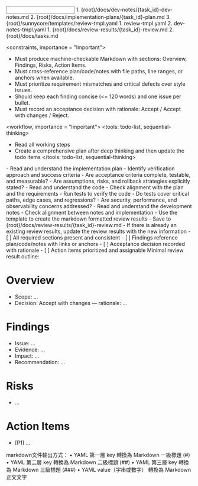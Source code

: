<input>
  <context>
  1. {root}/docs/dev-notes/{task_id}-dev-notes.md
  2. {root}/docs/implementation-plans/{task_id}-plan.md
  3. {root}/sunnycore/templates/review-tmpl.yaml
  </context>
  <templates>
  1. review-tmpl.yaml
  2. dev-notes-tmpl.yaml
  </templates>
</input>

<output>
1. {root}/docs/review-results/{task_id}-review.md
2. {root}/docs/tasks.md
</output>

<constraints, importance = "Important">
- Must produce machine-checkable Markdown with sections: Overview, Findings, Risks, Action Items.
- Must cross-reference plan/code/notes with file paths, line ranges, or anchors when available.
- Must prioritize requirement mismatches and critical defects over style issues.
- Should keep each finding concise (<= 120 words) and one issue per bullet.
- Must record an acceptance decision with rationale: Accept / Accept with changes / Reject.
</constraints>

<workflow, importance = "Important">
  <stage id="0: plan-todos">
  <tools: todo-list, sequential-thinking>
  - Read all working steps
  - Create a comprehensive plan after deep thinking and then update the todo items
  </tools: todo-list, sequential-thinking>
  </stage>

  <stage id="1: review-plan">
  <tools: sequential-thinking>
  - Read and understand the implementation plan
  - Identify verification approach and success criteria
  </tools: sequential-thinking>

  <questions>
  - Are acceptance criteria complete, testable, and measurable?
  - Are assumptions, risks, and rollback strategies explicitly stated?
  </questions>
  </stage>

  <stage id="2: review-code">
  <tools: sequential-thinking>
  - Read and understand the code
  - Check alignment with the plan and the requirements
  - Run tests to verify the code
  </tools: sequential-thinking>
  
  <questions>
  - Do tests cover critical paths, edge cases, and regressions?
  - Are security, performance, and observability concerns addressed?
  </questions>
  </stage>

  <stage id="3: review-dev-notes">
  <tools: sequential-thinking>
  - Read and understand the development notes
  - Check alignment between notes and implementation
  </tools: sequential-thinking>
  </stage>

  <stage id="4: produce-results">
  - Use the template to create the markdown formatted review results
  - Save to {root}/docs/review-results/{task_id}-review.md
  - If there is already an existing review results, update the review results with the new information
  <checks>
  - [ ] All required sections present and consistent
  - [ ] Findings reference plan/code/notes with links or anchors
  - [ ] Acceptance decision recorded with rationale
  - [ ] Action items prioritized and assignable
  </checks>
  </stage>
</workflow>

<example>
Minimal review result outline:

# Overview
- Scope: ...
- Decision: Accept with changes — rationale: ...

# Findings
- Issue: ...
- Evidence: ...
- Impact: ...
- Recommendation: ...

# Risks
- ...

# Action Items
- [P1] ...
</example>

<example>
markdown文件輸出方式：
	•	YAML 第一層 key 轉換為 Markdown 一級標題 (#)
	•	YAML 第二層 key 轉換為 Markdown 二級標題 (##)
	•	YAML 第三層 key 轉換為 Markdown 三級標題 (###)
	•	YAML value（字串或數字） 轉換為 Markdown 正文文字
</example>

